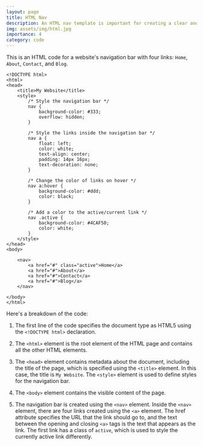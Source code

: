 ```yaml
---
layout: page
title: HTML Nav
description: An HTML nav template is important for creating a clear and organized menu structure that makes it easy for visitors to navigate content.
img: assets/img/html.jpg
importance: 4
category: code
---
```

This is an HTML code for a website's navigation bar with four links: `Home`, `About`, `Contact`, and `Blog`.

```
<!DOCTYPE html>
<html>
<head>
	<title>My Website</title>
	<style>
		/* Style the navigation bar */
		nav {
			background-color: #333;
			overflow: hidden;
		}
		
		/* Style the links inside the navigation bar */
		nav a {
			float: left;
			color: white;
			text-align: center;
			padding: 14px 16px;
			text-decoration: none;
		}
		
		/* Change the color of links on hover */
		nav a:hover {
			background-color: #ddd;
			color: black;
		}
		
		/* Add a color to the active/current link */
		nav .active {
			background-color: #4CAF50;
			color: white;
		}
	</style>
</head>
<body>

	<nav>
		<a href="#" class="active">Home</a>
		<a href="#">About</a>
		<a href="#">Contact</a>
		<a href="#">Blog</a>
	</nav>

</body>
</html>
```
Here's a breakdown of the code:

1. The first line of the code specifies the document type as HTML5 using the `<!DOCTYPE html>` declaration.

2. The `<html>` element is the root element of the HTML page and contains all the other HTML elements.

3. The `<head>` element contains metadata about the document, including the title of the page, which is specified using the `<title>` element. In this case, the title is `My Website`. The `<style>` element is used to define styles for the navigation bar.

4. The `<body>` element contains the visible content of the page.

5. The navigation bar is created using the `<nav>` element. Inside the `<nav>` element, there are four links created using the `<a>` element. 
The href attribute specifies the URL that the link should go to, and the text between the opening and closing `<a>` tags is the text that appears as the link. The first link has a class of `active`, which is used to style the currently active link differently.